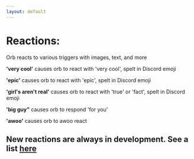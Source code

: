 ```yaml
---
layout: default
---
```


# Reactions:
Orb reacts to various triggers with images, text, and more

**'very cool'**
causes orb to react with 'very cool', spelt in Discord emoji

**'epic'**
causes orb to react with 'epic', spelt in Discord emoji

**'girl's aren't real'**
causes orb to react with 'true' or 'fact', spelt in Discord emoji

**'big guy"**
causes orb to respond 'for you'

**'awoo'**
causes orb to awoo react

## New reactions are always in development. See a list [here](comingsoon.md)